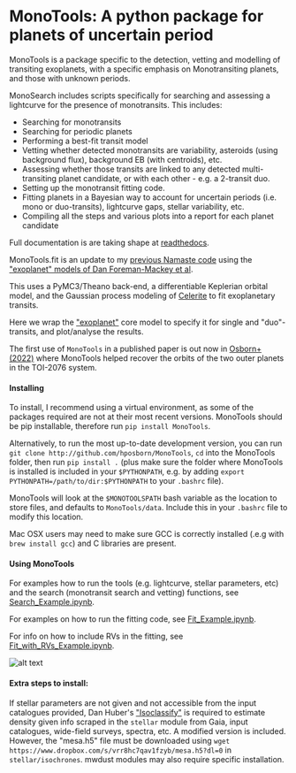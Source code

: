 # MonoTools: A python package for planets of uncertain period

MonoTools is a package specific to the detection, vetting and modelling of transiting exoplanets, with a specific emphasis on Monotransiting planets, and those with unknown periods.

MonoSearch includes scripts specifically for searching and assessing a lightcurve for the presence of monotransits. This includes:
 - Searching for monotransits
 - Searching for periodic planets
 - Performing a best-fit transit model
 - Vetting whether detected monotransits are variability, asteroids (using background flux), background EB (with centroids), etc.
 - Assessing whether those transits are linked to any detected multi-transiting planet candidate, or with each other - e.g. a 2-transit duo.
 - Setting up the monotransit fitting code.
 - Fitting planets in a Bayesian way to account for uncertain periods (i.e. mono or duo-transits), lightcurve gaps, stellar variability, etc.
 - Compiling all the steps and various plots into a report for each planet candidate

Full documentation is are taking shape at [readthedocs](https://monotools.readthedocs.io/en/latest/).

MonoTools.fit is an update to my [previous Namaste code](http://github.com/hposborn/Namaste) using the ["exoplanet" models of Dan Foreman-Mackey et al](http://github.com/dfm/exoplanet).

This uses a PyMC3/Theano back-end, a differentiable Keplerian orbital model, and the Gaussian process modeling of [Celerite](http://github.com/dfm/celerite) to fit exoplanetary transits.

Here we wrap the ["exoplanet"](http://github.com/dfm/exoplanet) core model to specify it for single and "duo"-transits, and plot/analyse the results.

The first use of `MonoTools` in a published paper is out now in [Osborn+ (2022)](http://arxiv.org) where MonoTools helped recover the orbits of the two outer planets in the TOI-2076 system.

#### Installing
To install, I recommend using a virtual environment, as some of the packages required are not at their most recent versions.
MonoTools should be pip installable, therefore run `pip install MonoTools`.

Alternatively, to run the most up-to-date development version, you can run `git clone http://github.com/hposborn/MonoTools`, `cd` into the MonoTools folder, then run `pip install .` (plus make sure the folder where MonoTools is installed is included in your `$PYTHONPATH`, e.g. by adding `export PYTHONPATH=/path/to/dir:$PYTHONPATH` to your `.bashrc` file).

MonoTools will look at the `$MONOTOOLSPATH` bash variable as the location to store files, and defaults to `MonoTools/data`. Include this in your `.bashrc` file to modify this location.

Mac OSX users may need to make sure GCC is correctly installed (.e.g with `brew install gcc`) and C libraries are present.

#### Using MonoTools

For examples how to run the tools (e.g. lightcurve, stellar parameters, etc) and the search (monotransit search and vetting) functions, see [Search_Example.ipynb](https://github.com/hposborn/MonoTools/blob/master/MonoTools/examples/Search_Example.ipynb).

For examples on how to run the fitting code, see [Fit_Example.ipynb](https://github.com/hposborn/MonoTools/blob/master/MonoTools/examples/Fit_Example.ipynb).

For info on how to include RVs in the fitting, see [Fit_with_RVs_Example.ipynb](https://github.com/hposborn/MonoTools/blob/master/examples/Fit_with_RVs_Example.ipynb).

<!--See [Search_Example.ipynb](https://github.com/hposborn/MonoTools/blob/master/Example.ipynb) for an example of how to use it.-->
<!--If that doesn't render, try [this nbviewer link](https://nbviewer.jupyter.org/github/hposborn/MonoTools/blob/master/Example.ipynb)-->

<!--To run the entire process from the command line, you can use `python -m MonoTools.main 000ID00 MISSION`-->

![alt text](https://github.com/hposborn/MonoTools/blob/master/data/TIC00270341214/00270341214_Monotransit_Search.png)

<!--MonoTools natively includes eccentricity and fits for period (rather than scaled transit velocity as before).-->
<!--The period prior can be applied according to your prefered index - P^-8/3 (as suggested by [Kipping et al](https://iopscience.iop.org/article/10.3847/2515-5172/aaf50c) ), or the less-steep P^-5/3 (as used by [Osborn et al 2016](https://academic.oup.com/mnras/article/457/3/2273/2588921) and [Sandford et al 2019](https://arxiv.org/abs/1908.08548))-->

#### Extra steps to install:

If stellar parameters are not given and not accessible from the input catalogues provided, Dan Huber's ["Isoclassify"](https://github.com/danxhuber/isoclassify) is required to estimate density given info scraped in the `stellar` module from Gaia, input catalogues, wide-field surveys, spectra, etc. A modified version is included. However, the "mesa.h5" file must be downloaded using `wget https://www.dropbox.com/s/vrr8hc7qav1fzyb/mesa.h5?dl=0` in `stellar/isochrones`. mwdust modules may also require specific installation.
